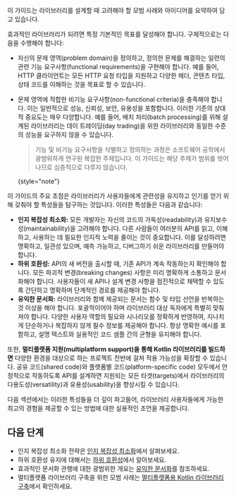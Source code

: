 [//]: # (title: 라이브러리 작성자를 위한 가이드라인 소개)

이 가이드는 라이브러리를 설계할 때 고려해야 할 모범 사례와 아이디어를 요약하여 담고 있습니다.

효과적인 라이브러리가 되려면 특정 기본적인 목표를 달성해야 합니다. 구체적으로는 다음을 수행해야 합니다:

*   자신의 문제 영역(problem domain)을 정의하고, 정의한 문제를 해결하는 일련의 관련 기능 요구사항(functional requirements)을 구현해야 합니다.
    예를 들어, HTTP 클라이언트는 모든 HTTP 요청 타입을 지원하고 다양한 헤더, 콘텐츠 타입, 상태 코드를 이해하는 것을 목표로 할 수 있습니다.
*   문제 영역에 적합한 비기능 요구사항(non-functional criteria)을 충족해야 합니다. 이는 일반적으로 성능, 신뢰성, 보안, 유용성을 포함합니다.
    이러한 기준의 상대적 중요도는 매우 다양합니다. 예를 들어, 배치 처리(batch processing)를 위해 설계된 라이브러리는 데이 트레이딩(day trading)을 위한 라이브러리와 동일한 수준의 성능을 요구하지 않을 수 있습니다.

    > 기능 및 비기능 요구사항을 식별하고 정의하는 과정은 소프트웨어 공학에서 광범위하게 연구된 복잡한 주제입니다.
    > 이 가이드는 해당 주제가 범위를 벗어나므로 심층적으로 다루지 않습니다.
    >
    {style="note"}

이 가이드의 주요 초점은 라이브러리가 사용자들에게 관련성을 유지하고 인기를 얻기 위해 갖춰야 할 특성들을 탐구하는 것입니다. 이러한 특성들은 다음과 같습니다:

*   **인지 복잡성 최소화:** 모든 개발자는 자신의 코드의 가독성(readability)과 유지보수성(maintainability)을 고려해야 합니다. 다른 사람들이 여러분의 API를 읽고, 이해하고, 사용하는 데 필요한 인지적 노력을 줄이는 것이 중요합니다. 이를 달성하려면 명확하고, 일관성 있으며, 예측 가능하고, 디버그하기 쉬운 라이브러리를 만들어야 합니다.
*   **하위 호환성:** API의 새 버전을 출시할 때, 기존 API가 계속 작동하는지 확인해야 합니다. 모든 파괴적 변경(breaking changes) 사항은 미리 명확하게 소통하고 문서화해야 합니다. 사용자들이 새 API나 설계 변경 사항을 점진적으로 채택할 수 있도록 간단하고 명확하며 단계적인 경로를 제공해야 합니다.
*   **유익한 문서화:** 라이브러리와 함께 제공되는 문서는 함수 및 타입 선언을 반복하는 것 이상을 해야 합니다. 포괄적이어야 하며 라이브러리 대상 독자에게 특별히 맞춰져야 합니다. 다양한 사용자 역할의 필요와 시나리오를 정확하게 반영하여, 지나치게 단순하거나 복잡하지 않게 필수 정보를 제공해야 합니다. 항상 명확한 예시를 포함하고, 설명 텍스트와 실용적인 코드 샘플 간의 균형을 유지해야 합니다.

또한, **멀티플랫폼 지원(multiplatform support)을 통해 Kotlin 라이브러리를 빌드하면** 다양한 환경을 대상으로 하는 프로젝트 전반에 걸쳐 적용 가능성을 확장할 수 있습니다.
공유 코드(shared code)와 플랫폼별 코드(platform-specific code) 모두에서 안정적으로 작동하도록 API를 설계하면 지원되는 모든 타겟(targets)에서 라이브러리의 다용도성(versatility)과 유용성(usability)을 향상시킬 수 있습니다.

다음 섹션에서는 이러한 특성들을 더 깊이 파고들어, 라이브러리 사용자들에게 가능한 최고의 경험을 제공할 수 있는 방법에 대한 실용적인 조언을 제공합니다.

## 다음 단계

*   인지 복잡성 최소화 전략은 [인지 복잡성 최소화](api-guidelines-minimizing-mental-complexity.md)에서 살펴보세요.
*   하위 호환성 유지에 대해서는 [하위 호환성](api-guidelines-backward-compatibility.md)에서 알아보세요.
*   효과적인 문서화 관행에 대한 광범위한 개요는 [유익한 문서화](api-guidelines-informative-documentation.md)를 참조하세요.
*   멀티플랫폼 라이브러리 구축을 위한 모범 사례는 [멀티플랫폼용 Kotlin 라이브러리 구축](api-guidelines-build-for-multiplatform.md)에서 확인하세요.